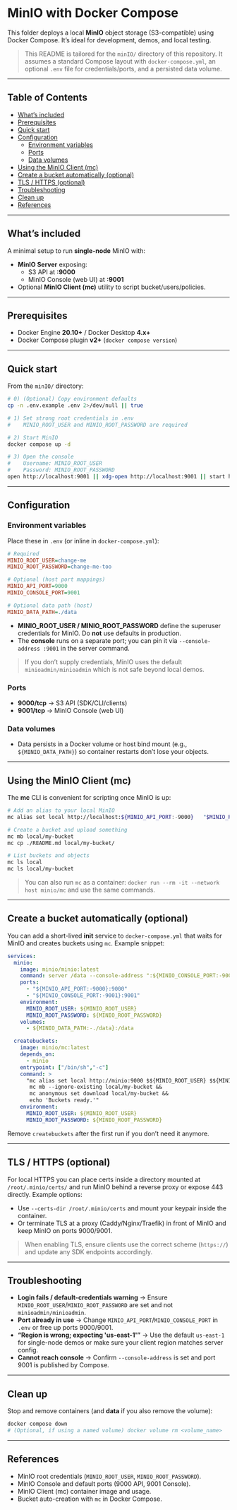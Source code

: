 # MinIO with Docker Compose

This folder deploys a local **MinIO** object storage (S3-compatible) using Docker Compose. It’s ideal for development, demos, and local testing.

> This README is tailored for the `minIO/` directory of this repository. It assumes a standard Compose layout with `docker-compose.yml`, an optional `.env` file for credentials/ports, and a persisted data volume.

---

## Table of Contents
- [What’s included](#whats-included)
- [Prerequisites](#prerequisites)
- [Quick start](#quick-start)
- [Configuration](#configuration)
  - [Environment variables](#environment-variables)
  - [Ports](#ports)
  - [Data volumes](#data-volumes)
- [Using the MinIO Client (mc)](#using-the-minio-client-mc)
- [Create a bucket automatically (optional)](#create-a-bucket-automatically-optional)
- [TLS / HTTPS (optional)](#tls--https-optional)
- [Troubleshooting](#troubleshooting)
- [Clean up](#clean-up)
- [References](#references)

---

## What’s included

A minimal setup to run **single-node** MinIO with:

- **MinIO Server** exposing:
  - S3 API at **:9000**
  - MinIO Console (web UI) at **:9001**
- Optional **MinIO Client (mc)** utility to script bucket/users/policies.

---

## Prerequisites

- Docker Engine **20.10+** / Docker Desktop **4.x+**
- Docker Compose plugin **v2+** (`docker compose version`)

---

## Quick start

From the `minIO/` directory:

```bash
# 0) (Optional) Copy environment defaults
cp -n .env.example .env 2>/dev/null || true

# 1) Set strong root credentials in .env
#    MINIO_ROOT_USER and MINIO_ROOT_PASSWORD are required

# 2) Start MinIO
docker compose up -d

# 3) Open the console
#    Username: MINIO_ROOT_USER
#    Password: MINIO_ROOT_PASSWORD
open http://localhost:9001 || xdg-open http://localhost:9001 || start http://localhost:9001
```

---

## Configuration

### Environment variables

Place these in `.env` (or inline in `docker-compose.yml`):

```ini
# Required
MINIO_ROOT_USER=change-me
MINIO_ROOT_PASSWORD=change-me-too

# Optional (host port mappings)
MINIO_API_PORT=9000
MINIO_CONSOLE_PORT=9001

# Optional data path (host)
MINIO_DATA_PATH=./data
```

- **MINIO_ROOT_USER / MINIO_ROOT_PASSWORD** define the superuser credentials for MinIO. Do **not** use defaults in production.  
- The **console** runs on a separate port; you can pin it via `--console-address :9001` in the server command.

> If you don’t supply credentials, MinIO uses the default `minioadmin/minioadmin` which is not safe beyond local demos.

### Ports

- **9000/tcp** → S3 API (SDK/CLI/clients)
- **9001/tcp** → MinIO Console (web UI)

### Data volumes

- Data persists in a Docker volume or host bind mount (e.g., `${MINIO_DATA_PATH}`) so container restarts don’t lose your objects.

---

## Using the MinIO Client (mc)

The **mc** CLI is convenient for scripting once MinIO is up:

```bash
# Add an alias to your local MinIO
mc alias set local http://localhost:${MINIO_API_PORT:-9000}   "$MINIO_ROOT_USER" "$MINIO_ROOT_PASSWORD"

# Create a bucket and upload something
mc mb local/my-bucket
mc cp ./README.md local/my-bucket/

# List buckets and objects
mc ls local
mc ls local/my-bucket
```

> You can also run `mc` as a container: `docker run --rm -it --network host minio/mc` and use the same commands.

---

## Create a bucket automatically (optional)

You can add a short-lived **init** service to `docker-compose.yml` that waits for MinIO and creates buckets using `mc`. Example snippet:

```yaml
services:
  minio:
    image: minio/minio:latest
    command: server /data --console-address ":${MINIO_CONSOLE_PORT:-9001}"
    ports:
      - "${MINIO_API_PORT:-9000}:9000"
      - "${MINIO_CONSOLE_PORT:-9001}:9001"
    environment:
      MINIO_ROOT_USER: ${MINIO_ROOT_USER}
      MINIO_ROOT_PASSWORD: ${MINIO_ROOT_PASSWORD}
    volumes:
      - ${MINIO_DATA_PATH:-./data}:/data

  createbuckets:
    image: minio/mc:latest
    depends_on:
      - minio
    entrypoint: ["/bin/sh","-c"]
    command: >
      "mc alias set local http://minio:9000 $${MINIO_ROOT_USER} $${MINIO_ROOT_PASSWORD} &&
       mc mb --ignore-existing local/my-bucket &&
       mc anonymous set download local/my-bucket &&
       echo 'Buckets ready.'"
    environment:
      MINIO_ROOT_USER: ${MINIO_ROOT_USER}
      MINIO_ROOT_PASSWORD: ${MINIO_ROOT_PASSWORD}
```

Remove `createbuckets` after the first run if you don’t need it anymore.

---

## TLS / HTTPS (optional)

For local HTTPS you can place certs inside a directory mounted at `/root/.minio/certs/` and run MinIO behind a reverse proxy or expose 443 directly. Example options:

- Use `--certs-dir /root/.minio/certs` and mount your keypair inside the container.
- Or terminate TLS at a proxy (Caddy/Nginx/Traefik) in front of MinIO and keep MinIO on ports 9000/9001.

> When enabling TLS, ensure clients use the correct scheme (`https://`) and update any SDK endpoints accordingly.

---

## Troubleshooting

- **Login fails / default-credentials warning** → Ensure `MINIO_ROOT_USER`/`MINIO_ROOT_PASSWORD` are set and not `minioadmin/minioadmin`.
- **Port already in use** → Change `MINIO_API_PORT`/`MINIO_CONSOLE_PORT` in `.env` or free up ports 9000/9001.
- **“Region is wrong; expecting 'us-east-1'”** → Use the default `us-east-1` for single-node demos or make sure your client region matches server config.
- **Cannot reach console** → Confirm `--console-address` is set and port 9001 is published by Compose.

---

## Clean up

Stop and remove containers (and **data** if you also remove the volume):

```bash
docker compose down
# (Optional, if using a named volume) docker volume rm <volume_name>
```

---

## References

- MinIO root credentials (`MINIO_ROOT_USER`, `MINIO_ROOT_PASSWORD`).
- MinIO Console and default ports (9000 API, 9001 Console).
- MinIO Client (mc) container image and usage.
- Bucket auto-creation with `mc` in Docker Compose.
